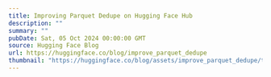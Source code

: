 ```yaml
---
title: Improving Parquet Dedupe on Hugging Face Hub
description: ""
summary: ""
pubDate: Sat, 05 Oct 2024 00:00:00 GMT
source: Hugging Face Blog
url: https://huggingface.co/blog/improve_parquet_dedupe
thumbnail: "https://huggingface.co/blog/assets/improve_parquet_dedupe/thumbnail.png"
---
```


